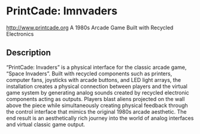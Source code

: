 # PrintCade: Imnvaders
http://www.printcade.org
A 1980s Arcade Game Built with Recycled Electronics

## Description
“PrintCade: Invaders” is a physical interface for the classic arcade game, “Space Invaders”. Built with recycled components such as printers, computer fans, joysticks with arcade buttons, and LED light arrays, the installation creates a physical connection between players and the virtual game system by generating analog sounds created by recycled electronic components acting as outputs. Players blast aliens projected on the wall above the piece while simultaneously creating physical feedback through the control interface that mimics the original 1980s arcade aesthetic. The end result is an aesthetically rich journey into the world of analog interfaces and virtual classic game output.

